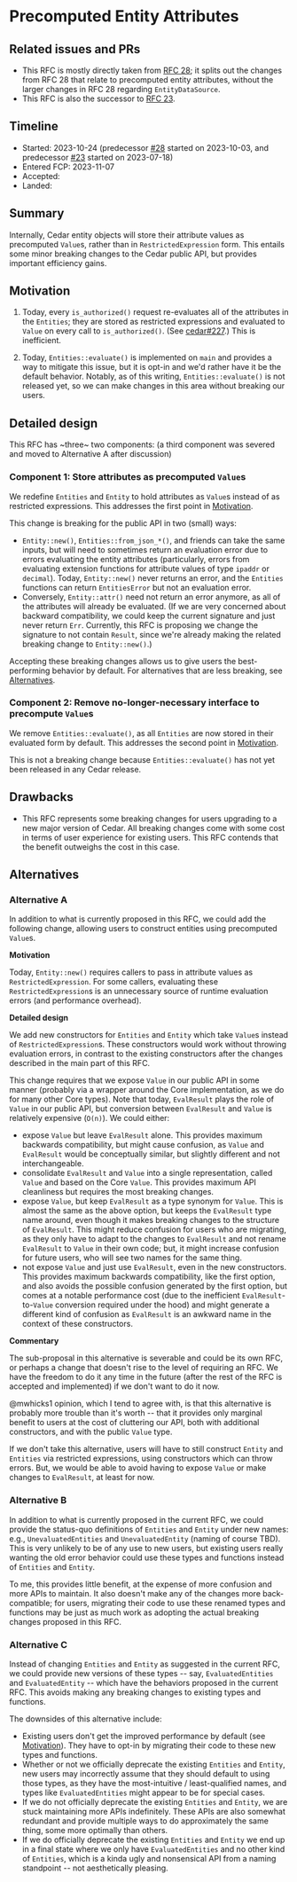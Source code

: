 # Precomputed Entity Attributes

## Related issues and PRs

- This RFC is mostly directly taken from [RFC 28](https://github.com/cedar-policy/rfcs/pull/28);
  it splits out the changes from RFC 28 that relate to precomputed entity
  attributes, without the larger changes in RFC 28 regarding `EntityDataSource`.
- This RFC is also the successor to [RFC 23](https://github.com/cedar-policy/rfcs/pull/23).

## Timeline

- Started: 2023-10-24 (predecessor [#28](https://github.com/cedar-policy/rfcs/pull/28) started on 2023-10-03, and predecessor [#23](https://github.com/cedar-policy/rfcs/pull/23) started on 2023-07-18)
- Entered FCP: 2023-11-07
- Accepted:
- Landed:

## Summary

Internally, Cedar entity objects will store their attribute values as
precomputed `Value`s, rather than in `RestrictedExpression` form.
This entails some minor breaking changes to the Cedar public API, but provides
important efficiency gains.

## Motivation

1. Today, every `is_authorized()` request re-evaluates all of the attributes in the
`Entities`; they are stored as restricted expressions and evaluated to `Value`
on every call to `is_authorized()`. (See
[cedar#227](https://github.com/cedar-policy/cedar/issues/227).)
This is inefficient.

2. Today, `Entities::evaluate()` is implemented on `main` and provides a way to
mitigate this issue, but it is opt-in and we'd rather have it be the default
behavior.
Notably, as of this writing, `Entities::evaluate()` is not released yet, so we
can make changes in this area without breaking our users.

## Detailed design

This RFC has ~three~ two components: (a third component was severed and moved to
Alternative A after discussion)

### Component 1: Store attributes as precomputed `Value`s

We redefine `Entities` and `Entity` to hold attributes as `Value`s instead of as
restricted expressions.
This addresses the first point in [Motivation](#motivation).

This change is breaking for the public API in two (small) ways:
- `Entity::new()`, `Entities::from_json_*()`, and friends can take the same
inputs, but will need to sometimes return an evaluation error due to errors
evaluating the entity attributes (particularly, errors from evaluating extension
functions for attribute values of type `ipaddr` or `decimal`).
Today, `Entity::new()` never returns an error, and the `Entities` functions can
return `EntitiesError` but not an evaluation error.
- Conversely, `Entity::attr()` need not return an error anymore, as all of the
attributes will already be evaluated. (If we are very concerned about backward
compatibility, we could keep the current signature and just never return `Err`.
Currently, this RFC is proposing we change the signature to not contain
`Result`, since we're already making the related breaking change to
`Entity::new()`.)

Accepting these breaking changes allows us to give users the best-performing
behavior by default.
For alternatives that are less breaking, see [Alternatives](#alternatives).

### Component 2: Remove no-longer-necessary interface to precompute `Value`s

We remove `Entities::evaluate()`, as all `Entities` are now stored in their
evaluated form by default.
This addresses the second point in [Motivation](#motivation).

This is not a breaking change because `Entities::evaluate()` has not yet been
released in any Cedar release.

## Drawbacks

- This RFC represents some breaking changes for users upgrading to a new major
version of Cedar. All breaking changes come with some cost in terms of user
experience for existing users. This RFC contends that the benefit outweighs the
cost in this case.

## Alternatives

### Alternative A

In addition to what is currently proposed in this RFC, we could add the
following change, allowing users to construct entities using precomputed
`Value`s.

__Motivation__

Today, `Entity::new()` requires callers to pass in attribute values as
`RestrictedExpression`.
For some callers, evaluating these `RestrictedExpression`s is an unnecessary
source of runtime evaluation errors (and performance overhead).

__Detailed design__

We add new constructors for `Entities` and `Entity` which take `Value`s
instead of `RestrictedExpression`s.
These constructors would work without throwing evaluation errors, in contrast to
the existing constructors after the changes described in the main part of this
RFC.

This change requires that we expose `Value` in our public API in some manner
(probably via a wrapper around the Core implementation, as we do for many other
Core types).
Note that today, `EvalResult` plays the role of `Value` in our public API, but
conversion between `EvalResult` and `Value` is relatively expensive (`O(n)`).
We could either:

- expose `Value` but leave `EvalResult` alone. This provides maximum backwards
compatibility, but might cause confusion, as `Value` and `EvalResult`
would be conceptually similar, but slightly different and not interchangeable.
- consolidate `EvalResult` and `Value` into a single representation, called
`Value` and based on the Core `Value`. This provides maximum API cleanliness
but requires the most breaking changes.
- expose `Value`, but keep `EvalResult` as a type synonym for `Value`. This
is almost the same as the above option, but keeps the `EvalResult` type name
around, even though it makes breaking changes to the structure of
`EvalResult`. This might reduce confusion for users who are migrating, as
they only have to adapt to the changes to `EvalResult` and not rename
`EvalResult` to `Value` in their own code; but, it might increase confusion
for future users, who will see two names for the same thing.
- not expose `Value` and just use `EvalResult`, even in the new constructors.
This provides maximum backwards compatibility, like the first option, and
also avoids the possible confusion generated by the first option, but comes
at a notable performance cost (due to the inefficient
`EvalResult`-to-`Value` conversion required under the hood) and might
generate a different kind of confusion as `EvalResult` is an awkward name in
the context of these constructors.

__Commentary__

The sub-proposal in this alternative is severable and could be its own RFC, or
perhaps a change that doesn't rise to the level of requiring an RFC.
We have the freedom to do it any time in the future (after the rest of the RFC
is accepted and implemented) if we don't want to do it now.

@mwhicks1 opinion, which I tend to agree with, is that this alternative is
probably more trouble than it's worth -- that it provides only marginal benefit
to users at the cost of cluttering our API, both with additional constructors,
and with the public `Value` type.

If we don't take this alternative, users will have to still construct `Entity`
and `Entities` via restricted expressions, using constructors which can throw
errors.
But, we would be able to avoid having to expose `Value` or make changes to
`EvalResult`, at least for now.

### Alternative B

In addition to what is currently proposed in the current RFC, we could provide
the status-quo definitions of `Entities` and `Entity` under new names: e.g.,
`UnevaluatedEntities` and `UnevaluatedEntity` (naming of course TBD).
This is very unlikely to be of any use to new users, but existing users really
wanting the old error behavior could use these types and functions instead of
`Entities` and `Entity`.

To me, this provides little benefit, at the expense of more confusion and more
APIs to maintain. It also doesn't make any of the changes more back-compatible;
for users, migrating their code to use these renamed types and functions may be
just as much work as adopting the actual breaking changes proposed in this RFC.

### Alternative C

Instead of changing `Entities` and `Entity` as suggested in the current RFC, we
could provide new versions of these types -- say, `EvaluatedEntities` and
`EvaluatedEntity` -- which have the behaviors proposed in the current RFC.  This
avoids making any breaking changes to existing types and functions.

The downsides of this alternative include:
- Existing users don't get the improved performance by default (see
[Motivation](#motivation)). They have to opt-in by migrating their code to these
new types and functions.
- Whether or not we officially deprecate the existing `Entities` and `Entity`,
new users may incorrectly assume that they should default to using those types,
as they have the most-intuitive / least-qualified names, and types like
`EvaluatedEntities` might appear to be for special cases.
- If we do not officially deprecate the existing `Entities` and `Entity`, we are
stuck maintaining more APIs indefinitely. These APIs are also somewhat redundant
and provide multiple ways to do approximately the same thing, some more
optimally than others.
- If we do officially deprecate the existing `Entities` and `Entity` we end up
in a final state where we only have `EvaluatedEntities` and no other kind of
`Entities`, which is a kinda ugly and nonsensical API from a naming standpoint
-- not aesthetically pleasing.
